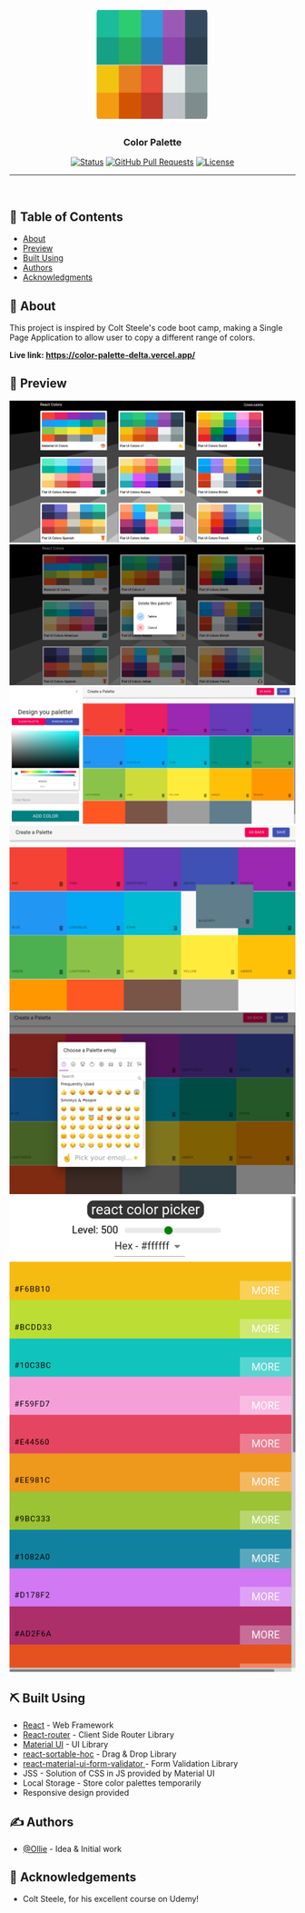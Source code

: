 <p align="center">
  <a href="" rel="noopener">
 <img width=200px height=200px src="./colors-app/config/ProjectCover.png" alt="Project logo"></a>
</p>

<h3 align="center">Color Palette</h3>

<div align="center">

[![Status](https://img.shields.io/badge/status-active-success.svg)]()
[![GitHub Pull Requests](https://img.shields.io/github/issues-pr/kylelobo/The-Documentation-Compendium.svg)](https://github.com/kylelobo/The-Documentation-Compendium/pulls)
[![License](https://img.shields.io/badge/license-MIT-blue.svg)](/LICENSE)

</div>

---

<p align="center"> 
    <br> 
</p>

## 📝 Table of Contents

- [About](#about)
- [Preview](#preview)
- [Built Using](#built_using)
- [Authors](#authors)
- [Acknowledgments](#acknowledgement)

## 🧐 About <a name = "about"></a>

This project is inspired by Colt Steele's code boot camp, making a Single Page Application to allow user to copy a different range of colors.

<b>Live link: https://color-palette-delta.vercel.app/</b>

## 🚀 Preview <a name = "preview"></a>

<img src='./colors-app/config/preview1.png' alt='preview1'/>

<img src='./colors-app/config/preview2.png' alt='preview2'/>

<img src='./colors-app/config/preview3.png' alt='preview3'/>

<img src='./colors-app/config/preview4.png' alt='preview4'/>

<img src='./colors-app/config/preview5.png' alt='preview5'/>

<img src='./colors-app/config/preview6.png' alt='preview6'/>

## ⛏️ Built Using <a name = "built_using"></a>

- [React](https://www.mongodb.com/) - Web Framework
- [React-router](https://reactrouter.com/core/guides/quick-start) - Client Side Router Library
- [Material UI](https://material-ui.com/) - UI Library
- [react-sortable-hoc](https://github.com/clauderic/react-sortable-hoc) - Drag & Drop Library
- [react-material-ui-form-validator ](https://github.com/NewOldMax/react-material-ui-form-validator) - Form Validation Library
- JSS - Solution of CSS in JS provided by Material UI
- Local Storage - Store color palettes temporarily
- Responsive design provided

## ✍️ Authors <a name = "authors"></a>

- [@Ollie](https://github.com/Ollie-lee) - Idea & Initial work

## 🎉 Acknowledgements <a name = "acknowledgement"></a>

- Colt Steele, for his excellent course on Udemy!

